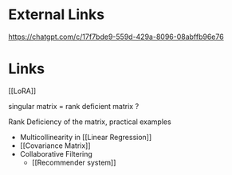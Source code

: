 
# External Links

https://chatgpt.com/c/17f7bde9-559d-429a-8096-08abffb96e76

# Links

[[LoRA]]

singular matrix = rank deficient matrix ?

Rank Deficiency of the matrix, practical examples
- Multicollinearity in [[Linear Regression]]
- [[Covariance Matrix]]
- Collaborative Filtering
	- [[Recommender system]]
